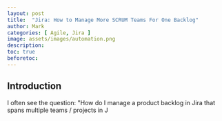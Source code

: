```yaml
---
layout: post
title:  "Jira: How to Manage More SCRUM Teams For One Backlog"
author: Mark
categories: [ Agile, Jira ]
image: assets/images/automation.png
description: 
toc: true
beforetoc: 
---
```

## Introduction
I often see the question: "How do I manage a product backlog in Jira that spans multiple teams / projects in J
<!--stackedit_data:
eyJoaXN0b3J5IjpbMTkyMzUzNjk2NF19
-->